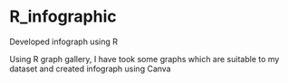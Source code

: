 # R_infographic
Developed infograph using R 

Using R graph gallery, I have took some graphs which are suitable to my dataset and created infograph using Canva
